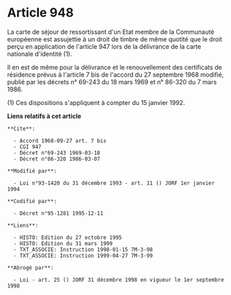 # Article 948

La carte de séjour de ressortissant d'un Etat membre de la Communauté européenne est assujettie à un droit de timbre de même
quotité que le droit perçu en application de l'article 947 lors de la délivrance de la carte nationale d'identité (1).

Il en est de même pour la délivrance et le renouvellement des certificats de résidence prévus à l'article 7 bis de l'accord
du 27 septembre 1968 modifié, publié par les décrets n° 69-243 du 18 mars 1969 et n° 86-320 du 7 mars 1986.

(1) Ces dispositions s'appliquent à compter du 15 janvier 1992.

**Liens relatifs à cet article**

	**Cite**:

	  - Accord 1968-09-27 art. 7 bis
	  - CGI 947
	  - Décret n°69-243 1969-03-18
	  - Décret n°86-320 1986-03-07

	**Modifié par**:

	  - Loi n°93-1420 du 31 décembre 1993 - art. 11 () JORF 1er janvier 1994

	**Codifié par**:

	  - Décret n°95-1281 1995-12-11

	**Liens**:

	  - HISTO: Edition du 27 octobre 1995
	  - HISTO: Edition du 31 mars 1999
	  - TXT_ASSOCIE: Instruction 1998-01-15 7M-3-98
	  - TXT_ASSOCIE: Instruction 1999-04-27 7M-3-99

	**Abrogé par**:

	  - Loi - art. 25 () JORF 31 décembre 1998 en vigueur le 1er septembre 1998
